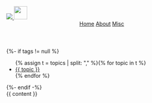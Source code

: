 <!DOCTYPE html>
<html lang="en">
<head>
    <meta charset="UTF-8">
    <meta http-equiv="X-UA-Compatible" content="IE=edge">
    <meta name="viewport" content="width=device-width, initial-scale=1.0">
    <link rel="icon" type="image/x-icon" href="{{myProject.host}}/src/img/Icon.png">
    <link rel="stylesheet" href="{{myProject.host}}/src/css/style.css">
    <title>Lorelei - {{title}}</title>
    <meta name="description" content="{{description}}">
<body>
    <a href="index.html"><div class="header-img">
        <img class="dino" src="{{myProject.host}}/src/img/nav-dino.png">
        <img class="logo" src="{{myProject.host}}/src/img/nav-logo-1.png" width="35" height="35">
    </div></a>
    <header>
        <div class="container">
            <div class="row">
                <nav class="nav justify-content-center">
                  <a class="nav-link" href="/">Home</a>
                  <a class="nav-link" href="/pages/about">About</a>
                  <a class="nav-link" href="#">Misc</a>
                </nav>
            </div>
        </div>
    </header>{%- if tags != null %}<ul class="nav nav-pills flex-column mb-auto sidebar">
        {% assign t = topics | split: "," %}{% for topic in t %}<li class="nav-item">
                <a href="#{{ topic }}" class="nav-link" aria-current="page">{{ topic }}</a>   
            </li>{% endfor %}</ul>{%- endif -%}
    <article class="container post-container">{{ content }}</article>
</body>

</html>